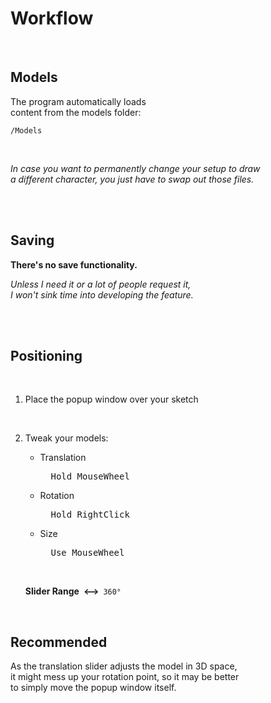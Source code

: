 
# Workflow

<br>

## Models

The program automatically loads <br>
content from the models folder:

`/Models`

<br>

*In case you want to permanently change your setup to draw <br>
a different character, you just have to swap out those files.*

<br>
<br>

## Saving

**There's no save functionality.**

*Unless I need it or a lot of people request it,* <br>
*I won't sink time into developing the feature.*

<br>
<br>

## Positioning

<br>

1.  Place the popup window over your sketch

<br>

2.  Tweak your models:

    -   Translation
    
        <kbd>  Hold MouseWheel  </kbd>
    
    -   Rotation
    
        <kbd>  Hold RightClick  </kbd>
    
    -   Size
    
        <kbd>  Use MouseWheel  </kbd>
    
    <br>
    
    **Slider Range**  **⟷**  `360°`
    
<br>

## Recommended

As the translation slider adjusts the model in 3D space, <br>
it might mess up your rotation point, so it may be better <br>
to simply move the popup window itself.

<br>